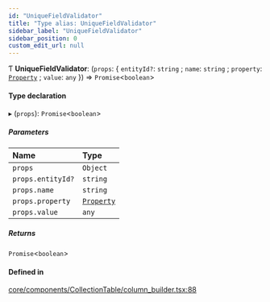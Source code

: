 ```yaml
---
id: "UniqueFieldValidator"
title: "Type alias: UniqueFieldValidator"
sidebar_label: "UniqueFieldValidator"
sidebar_position: 0
custom_edit_url: null
---
```


Ƭ **UniqueFieldValidator**: (`props`: { `entityId?`: `string` ; `name`: `string` ; `property`: [`Property`](Property) ; `value`: `any`  }) => `Promise`<`boolean`\>

#### Type declaration

▸ (`props`): `Promise`<`boolean`\>

##### Parameters

| Name | Type |
| :------ | :------ |
| `props` | `Object` |
| `props.entityId?` | `string` |
| `props.name` | `string` |
| `props.property` | [`Property`](Property) |
| `props.value` | `any` |

##### Returns

`Promise`<`boolean`\>

#### Defined in

[core/components/CollectionTable/column_builder.tsx:88](https://github.com/Camberi/firecms/blob/2d60fba/src/core/components/CollectionTable/column_builder.tsx#L88)
